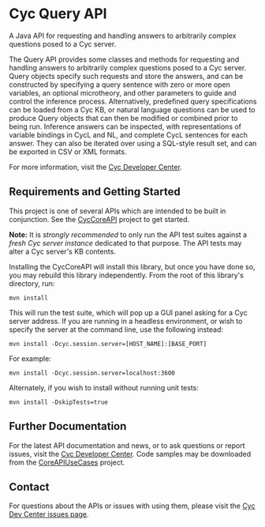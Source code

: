 Cyc Query API
=============

A Java API for requesting and handling answers to arbitrarily complex questions 
posed to a Cyc server.

The Query API provides some classes and methods for requesting and handling 
answers to arbitrarily complex questions posed to a Cyc server. Query objects 
specify such requests and store the answers, and can be constructed by 
specifying a query sentence with zero or more open variables, an optional 
microtheory, and other parameters to guide and control the inference process. 
Alternatively, predefined query specifications can be loaded from a Cyc KB, or 
natural language questions can be used to produce Query objects that can then be
modified or combined prior to being run. Inference answers can be inspected, 
with representations of variable bindings in CycL and NL, and complete CycL 
sentences for each answer. They can also be iterated over using a SQL-style 
result set, and can be exported in CSV or XML formats.

For more information, visit the [Cyc Developer Center](http://dev.cyc.com/).

Requirements and Getting Started
--------------------------------

This project is one of several APIs which are intended to be built in 
conjunction. See the [CycCoreAPI](https://github.com/cycorp/CycCoreAPI) project 
to get started.

**Note:** It is _strongly recommended_ to only run the API test suites against a 
_fresh Cyc server instance_ dedicated to that purpose. The API tests may alter
a Cyc server's KB contents.

Installing the CycCoreAPI will install this library, but once you have done so,
you may rebuild this library independently. From the root of this library's
directory, run:

    mvn install

This will run the test suite, which will pop up a GUI panel asking for a Cyc 
server address. If you are running in a headless environment, or wish to 
specify the server at the command line, use the following instead:

    mvn install -Dcyc.session.server=[HOST_NAME]:[BASE_PORT]

For example:

    mvn install -Dcyc.session.server=localhost:3600

Alternately, if you wish to install without running unit tests:

    mvn install -DskipTests=true 

Further Documentation
---------------------

For the latest API documentation and news, or to ask questions or report issues,
visit the [Cyc Developer Center](http://dev.cyc.com/). Code samples may be
downloaded from the [CoreAPIUseCases](https://github.com/cycorp/CoreAPIUseCases)
project.

Contact
-------

For questions about the APIs or issues with using them, please visit the
[Cyc Dev Center issues page](http://dev.cyc.com/cyc-api/issues.html).